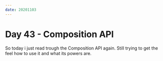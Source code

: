 ```yaml
---
date: 20201103
---
```


# Day 43 - Composition API

So today i just read trough the Composition API again. Still trying to get the feel how to use it and what its powers are.

